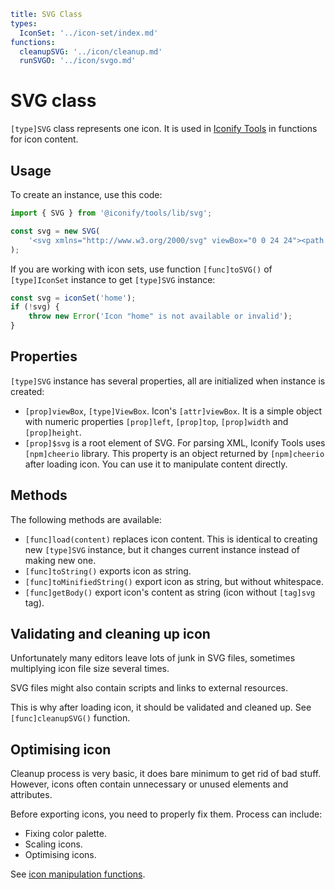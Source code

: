 ```yaml
title: SVG Class
types:
  IconSet: '../icon-set/index.md'
functions:
  cleanupSVG: '../icon/cleanup.md'
  runSVGO: '../icon/svgo.md'
```

# SVG class

`[type]SVG` class represents one icon. It is used in [Iconify Tools](../index.md) in functions for icon content.

## Usage

To create an instance, use this code:

```ts
import { SVG } from '@iconify/tools/lib/svg';

const svg = new SVG(
	'<svg xmlns="http://www.w3.org/2000/svg" viewBox="0 0 24 24"><path d="M7 6v12l10-6z" fill="currentColor"/></svg>'
);
```

If you are working with icon sets, use function `[func]toSVG()` of `[type]IconSet` instance to get `[type]SVG` instance:

```ts
const svg = iconSet('home');
if (!svg) {
	throw new Error('Icon "home" is not available or invalid');
}
```

## Properties

`[type]SVG` instance has several properties, all are initialized when instance is created:

- `[prop]viewBox`, `[type]ViewBox`. Icon's `[attr]viewBox`. It is a simple object with numeric properties `[prop]left`, `[prop]top`, `[prop]width` and `[prop]height`.
- `[prop]$svg` is a root element of SVG. For parsing XML, Iconify Tools uses `[npm]cheerio` library. This property is an object returned by `[npm]cheerio` after loading icon. You can use it to manipulate content directly.

## Methods

The following methods are available:

- `[func]load(content)` replaces icon content. This is identical to creating new `[type]SVG` instance, but it changes current instance instead of making new one.
- `[func]toString()` exports icon as string.
- `[func]toMinifiedString()` export icon as string, but without whitespace.
- `[func]getBody()` export icon's content as string (icon without `[tag]svg` tag).

## Validating and cleaning up icon

Unfortunately many editors leave lots of junk in SVG files, sometimes multiplying icon file size several times.

SVG files might also contain scripts and links to external resources.

This is why after loading icon, it should be validated and cleaned up. See `[func]cleanupSVG()` function.

## Optimising icon

Cleanup process is very basic, it does bare minimum to get rid of bad stuff. However, icons often contain unnecessary or unused elements and attributes.

Before exporting icons, you need to properly fix them. Process can include:

- Fixing color palette.
- Scaling icons.
- Optimising icons.

See [icon manipulation functions](../icon/index.md).
